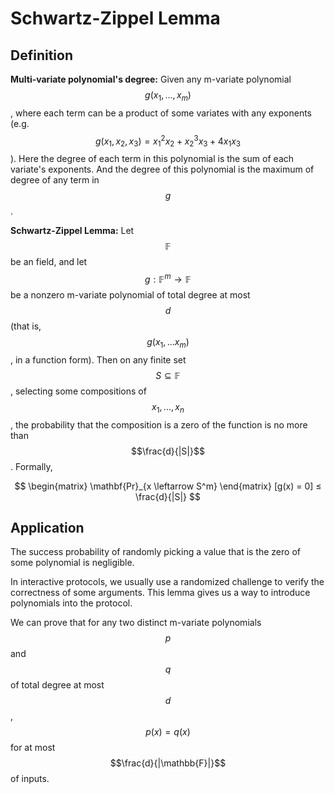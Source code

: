 # Schwartz-Zippel Lemma

## Definition

**Multi-variate polynomial's degree:** Given any m-variate polynomial $$g(x_1, ..., x_m)$$, where each term can be a product of some variates with any exponents (e.g. $$g(x_1,x_2,x_3)=x_1^2x_2+x_2^3x_3+4x_1x_3$$). Here the degree of each term in this polynomial is the sum of each variate's exponents. And the degree of this polynomial is the maximum of degree of any term in $$g$$.



**Schwartz-Zippel Lemma:** Let $$\mathbb{F}$$ be an field, and let $$g:\mathbb{F}^m\rightarrow\mathbb{F}$$ be a nonzero m-variate polynomial of total degree at most $$d$$ (that is, $$g(x_1, ... x_m)$$, in a function form). Then on any finite set $$S \subseteq \mathbb{F}$$, selecting some compositions of $$x_1, ..., x_n$$, the probability that the composition is a zero of the function is no more than $$\frac{d}{|S|}$$. Formally,&#x20;

$$
\begin{matrix} \mathbf{Pr}_{x \leftarrow S^m} \end{matrix} [g(x) = 0] ≤ \frac{d}{|S|}
$$



## Application

The success probability of randomly picking a value that is the zero of some polynomial is negligible.

In interactive protocols, we usually use a randomized challenge to verify the correctness of some arguments. This lemma gives us a way to introduce polynomials into the protocol.

We can prove that for any two distinct m-variate polynomials $$p$$ and $$q$$ of total degree at most $$d$$,  $$p(x)=q(x)$$ for at most $$\frac{d}{|\mathbb{F}|}$$ of inputs.&#x20;

